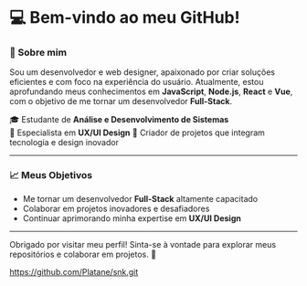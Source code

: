 # 💻 Bem-vindo ao meu GitHub!

### 👋 Sobre mim
Sou um desenvolvedor e web designer, apaixonado por criar soluções eficientes e com foco na experiência do usuário. Atualmente, estou aprofundando meus conhecimentos em **JavaScript**, **Node.js**, **React** e **Vue**, com o objetivo de me tornar um desenvolvedor **Full-Stack**.  

🎓 Estudante de **Análise e Desenvolvimento de Sistemas**  
🎨 Especialista em **UX/UI Design**
🚀 Criador de projetos que integram tecnologia e design inovador  

---

### 📈 Meus Objetivos
- Me tornar um desenvolvedor **Full-Stack** altamente capacitado  
- Colaborar em projetos inovadores e desafiadores  
- Continuar aprimorando minha expertise em **UX/UI Design**  

---

Obrigado por visitar meu perfil! Sinta-se à vontade para explorar meus repositórios e colaborar em projetos. 🚀

https://github.com/Platane/snk.git

